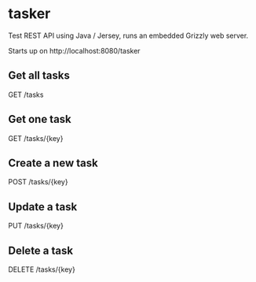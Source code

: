 tasker
======

Test REST API using Java / Jersey, runs an embedded Grizzly web server.

Starts up on http://localhost:8080/tasker

## Get all tasks
GET /tasks

## Get one task
GET /tasks/{key}

## Create a new task
POST /tasks/{key}

## Update a task
PUT /tasks/{key}

## Delete a task
DELETE /tasks/{key}


